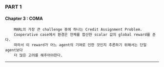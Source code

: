 ### PART 1 


#### Chapter 3 : COMA 

        MARL의 가장 큰 challenge 중에 하나는 Credit Assignment Problem.
        Cooperative case에서 환경은 전체를 합산한 scalar 값의 global reward를 준다. 
        따라서 이 reward가 어느 agent의 기여로 인한 것인지 추론하기 위해서는 단일 agent보다 
        더 많은 고려를 해주어야한다. 

----
